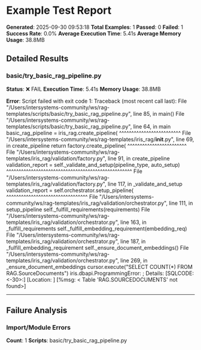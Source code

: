 # Example Test Report
**Generated**: 2025-09-30 09:53:18
**Total Examples**: 1
**Passed**: 0
**Failed**: 1
**Success Rate**: 0.0%
**Average Execution Time**: 5.41s
**Average Memory Usage**: 38.8MB

## Detailed Results

### basic/try_basic_rag_pipeline.py
**Status**: ❌ FAIL
**Execution Time**: 5.41s
**Memory Usage**: 38.8MB

**Error**: Script failed with exit code 1: Traceback (most recent call last):
  File "/Users/intersystems-community/ws/rag-templates/scripts/basic/try_basic_rag_pipeline.py", line 85, in <module>
    main()
  File "/Users/intersystems-community/ws/rag-templates/scripts/basic/try_basic_rag_pipeline.py", line 64, in main
    basic_rag_pipeline = iris_rag.create_pipeline(
                         ^^^^^^^^^^^^^^^^^^^^^^^^^
  File "/Users/intersystems-community/ws/rag-templates/iris_rag/__init__.py", line 69, in create_pipeline
    return factory.create_pipeline(
           ^^^^^^^^^^^^^^^^^^^^^^^^
  File "/Users/intersystems-community/ws/rag-templates/iris_rag/validation/factory.py", line 91, in create_pipeline
    validation_report = self._validate_and_setup(pipeline_type, auto_setup)
                        ^^^^^^^^^^^^^^^^^^^^^^^^^^^^^^^^^^^^^^^^^^^^^^^^^^^
  File "/Users/intersystems-community/ws/rag-templates/iris_rag/validation/factory.py", line 117, in _validate_and_setup
    validation_report = self.orchestrator.setup_pipeline(
                        ^^^^^^^^^^^^^^^^^^^^^^^^^^^^^^^^^
  File "/Users/intersystems-community/ws/rag-templates/iris_rag/validation/orchestrator.py", line 111, in setup_pipeline
    self._fulfill_requirements(requirements)
  File "/Users/intersystems-community/ws/rag-templates/iris_rag/validation/orchestrator.py", line 163, in _fulfill_requirements
    self._fulfill_embedding_requirement(embedding_req)
  File "/Users/intersystems-community/ws/rag-templates/iris_rag/validation/orchestrator.py", line 187, in _fulfill_embedding_requirement
    self._ensure_document_embeddings()
  File "/Users/intersystems-community/ws/rag-templates/iris_rag/validation/orchestrator.py", line 269, in _ensure_document_embeddings
    cursor.execute("SELECT COUNT(*) FROM RAG.SourceDocuments")
iris.dbapi.ProgrammingError: <SQL ERROR>; Details: [SQLCODE: <-30>:<Table or view not found>]
[Location: <Prepare>]
[%msg: < Table 'RAG.SOURCEDOCUMENTS' not found>]

---

## Failure Analysis

### Import/Module Errors
**Count**: 1
**Scripts**: basic/try_basic_rag_pipeline.py
